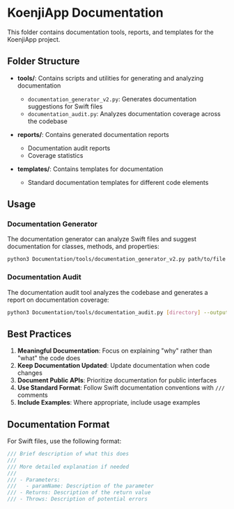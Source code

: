 # KoenjiApp Documentation

This folder contains documentation tools, reports, and templates for the KoenjiApp project.

## Folder Structure

- **tools/**: Contains scripts and utilities for generating and analyzing documentation
  - `documentation_generator_v2.py`: Generates documentation suggestions for Swift files
  - `documentation_audit.py`: Analyzes documentation coverage across the codebase

- **reports/**: Contains generated documentation reports
  - Documentation audit reports
  - Coverage statistics

- **templates/**: Contains templates for documentation
  - Standard documentation templates for different code elements

## Usage

### Documentation Generator

The documentation generator can analyze Swift files and suggest documentation for classes, methods, and properties:

```bash
python3 Documentation/tools/documentation_generator_v2.py path/to/file.swift
```

### Documentation Audit

The documentation audit tool analyzes the codebase and generates a report on documentation coverage:

```bash
python3 Documentation/tools/documentation_audit.py [directory] --output Documentation/reports/audit_report.md
```

## Best Practices

1. **Meaningful Documentation**: Focus on explaining "why" rather than "what" the code does
2. **Keep Documentation Updated**: Update documentation when code changes
3. **Document Public APIs**: Prioritize documentation for public interfaces
4. **Use Standard Format**: Follow Swift documentation conventions with `///` comments
5. **Include Examples**: Where appropriate, include usage examples

## Documentation Format

For Swift files, use the following format:

```swift
/// Brief description of what this does
///
/// More detailed explanation if needed
///
/// - Parameters:
///   - paramName: Description of the parameter
/// - Returns: Description of the return value
/// - Throws: Description of potential errors
``` 